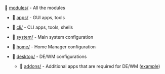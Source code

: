 📂 [modules/](./modules/) - All the modules

- 📁 [apps/](./modules/apps/) - GUI apps, tools

- 📁 [cli/](./modules/cli/) - CLI apps, tools, shells

- 📁 [system/](./modules/system/) - Main system configuration

- 📁 [home/](./modules/home/) - Home Manager configuration

- 📁 [desktop/](./modules/desktop/) - DE/WM configurations

    - 📁 [addons/](./modules/desktop/addons/) - Additional apps that are required for DE/WM ([example](https://wiki.archlinux.org/title/Desktop_environment#Custom_environments))